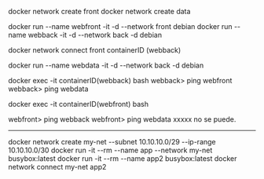 docker network create front
docker network create data

docker run --name webfront -it -d --network front debian
docker run --name webback -it -d --network back -d debian

docker network connect front containerID (webback)

docker run --name webdata -it -d --network back -d debian


docker exec -it containerID(webback) bash
webback> ping webfront
webback> ping webdata

docker exec -it containerID(webfront) bash

webfront> ping webback
webfront> ping webdata xxxxx no se puede.

-----

docker network create my-net --subnet 10.10.10.0/29 --ip-range 10.10.10.0/30
docker run -it --rm --name app --network my-net busybox:latest
docker run -it --rm --name app2 busybox:latest
docker network connect my-net app2